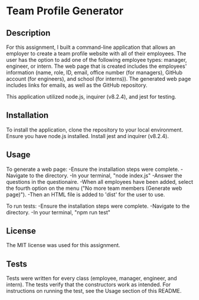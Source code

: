 # Team Profile Generator

## Description

For this assignment, I built a command-line application that allows an employer to create a team profile website with all of their employees. The user has the option to add one of the following employee types: manager, engineer, or intern. The web page that is created includes the employees' information (name, role, ID, email, office number (for managers), GitHub account (for engineers), and school (for interns)). The generated web page includes links for emails, as well as the GitHub repository. 

This application utilized node.js, inquirer (v8.2.4), and jest for testing.

## Installation

To install the application, clone the repository to your local environment. Ensure you have node.js installed. Install jest and inquirer (v8.2.4).

## Usage

To generate a web page:
-Ensure the installation steps were complete.
-Navigate to the directory.
-In your terminal, "node index.js"
-Answer the questions in the questionaire.
-When all employees have been added, select the fourth option on the menu ("No more team members (Generate web page)").
-Then an HTML file is added to 'dist' for the user to use.

To run tests: 
-Ensure the installation steps were complete.
-Navigate to the directory.
-In your terminal, "npm run test"

## License

The MIT license was used for this assignment.


## Tests

Tests were written for every class (employee, manager, engineer, and intern). The tests verify that the constructors work as intended. For instructions on running the test, see the Usage section of this README. 